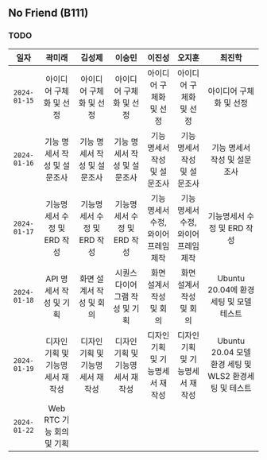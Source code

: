 ## No Friend (B111)

### TODO

|     일자     |              곽미래              |              김성제              |              이승민              |               이진성                |               오지훈                |                         최진학                         |
| :----------: | :------------------------------: | :------------------------------: | :------------------------------: | :---------------------------------: | :---------------------------------: | :----------------------------------------------------: |
| `2024-01-15` |     아이디어 구체화 및 선정      |     아이디어 구체화 및 선정      |     아이디어 구체화 및 선정      |       아이디어 구체화 및 선정       |       아이디어 구체화 및 선정       |                아이디어 구체화 및 선정                 |
| `2024-01-16` |   기능 명세서 작성 및 설문조사   |   기능 명세서 작성 및 설문조사   |   기능 명세서 작성 및 설문조사   |    기능 명세서 작성 및 설문조사     |    기능 명세서 작성 및 설문조사     |              기능 명세서 작성 및 설문조사              |
| `2024-01-17` |   기능명세서 수정 및 ERD 작성    |   기능명세서 수정 및 ERD 작성    |   기능명세서 수정 및 ERD 작성    | 기능 명세서 수정, 와이어프레임 제작 | 기능 명세서 수정, 와이어프레임 제작 |              기능명세서 수정 및 ERD 작성               |
| `2024-01-18` |     API 명세서 작성 및 기획      |     화면 설계서 작성 및 회의     |  시퀀스 다이어그램 작성 및 기획  |      화면 설계서 작성 및 회의       |      화면 설계서 작성 및 회의       |         Ubuntu 20.04에 환경세팅 및 모델 테스트         |
| `2024-01-19` | 디자인 기획 및 기능명세서 재작성 | 디자인 기획 및 기능명세서 재작성 | 디자인 기획 및 기능명세서 재작성 |  디자인 기획 및 기능명세서 재작성   |  디자인 기획 및 기능명세서 재작성   | Ubuntu 20.04 모델 환경 세팅 및 WLS2 환경세팅 및 테스트 |
| `2024-01-22` | Web RTC 기능 회의 및 기획 | | | |  |  |

